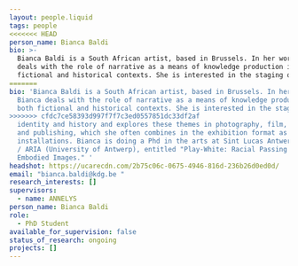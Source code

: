 ```yaml
---
layout: people.liquid
tags: people
<<<<<<< HEAD
person_name: Bianca Baldi
bio: >-
  Bianca Baldi is a South African artist, based in Brussels. In her work Bianca
  deals with the role of narrative as a means of knowledge production in both
  fictional and historical contexts. She is interested in the staging of
=======
bio: 'Bianca Baldi is a South African artist, based in Brussels. In her work
  Bianca deals with the role of narrative as a means of knowledge production in
  both fictional and historical contexts. She is interested in the staging of
>>>>>>> cfdc7ce58393d997f7f7c3ed0557851dc33df2af
  identity and history and explores these themes in photography, film, writing
  and publishing, which she often combines in the exhibition format as
  installations. Bianca is doing a Phd in the arts at Sint Lucas Antwerpen (KdG)
  / ARIA (University of Antwerp), entitled "Play-White: Racial Passing and
  Embodied Images." '
headshot: https://ucarecdn.com/2b75c06c-0675-4946-816d-236b26d0ed0d/
email: "bianca.baldi@kdg.be "
research_interests: []
supervisors:
  - name: ANNELYS
person_name: Bianca Baldi
role:
  - PhD Student
available_for_supervision: false
status_of_research: ongoing
projects: []
---
```


